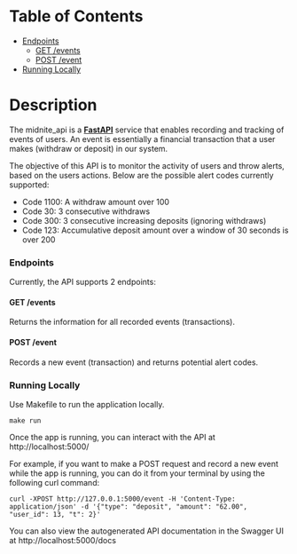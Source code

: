 # Table of Contents
- [Endpoints](#endpoints)
    * [GET /events](#get-events)
    * [POST /event](#post-event)
- [Running Locally](#running-locally)


# Description

The midnite_api is a [**FastAPI**](https://fastapi.tiangolo.com/) service that enables 
recording and tracking of events of users. An event is essentially a financial transaction 
that a user makes (withdraw or deposit) in our system.

The objective of this API is to monitor the activity of users and throw alerts, based on the users actions. 
Below are the possible alert codes currently supported:
* Code 1100: A withdraw amount over 100
* Code 30: 3 consecutive withdraws
* Code 300: 3 consecutive increasing deposits (ignoring withdraws)
* Code 123: Accumulative deposit amount over a window of 30 seconds is over 200

### Endpoints
Currently, the API supports 2 endpoints:
#### GET /events
Returns the information for all recorded events (transactions).
#### POST /event
Records a new event (transaction) and returns potential alert codes.


### Running Locally

Use Makefile to run the application locally.
```
make run
```

Once the app is running, you can interact with the API at http://localhost:5000/

For example, if you want to make a POST request and record a new event while the app is running, 
you can do it from your terminal by using the following curl command:
```
curl -XPOST http://127.0.0.1:5000/event -H 'Content-Type: application/json' -d '{"type": "deposit", "amount": "62.00", "user_id": 13, "t": 2}'
```

You can also view the autogenerated API documentation in the Swagger UI at http://localhost:5000/docs

